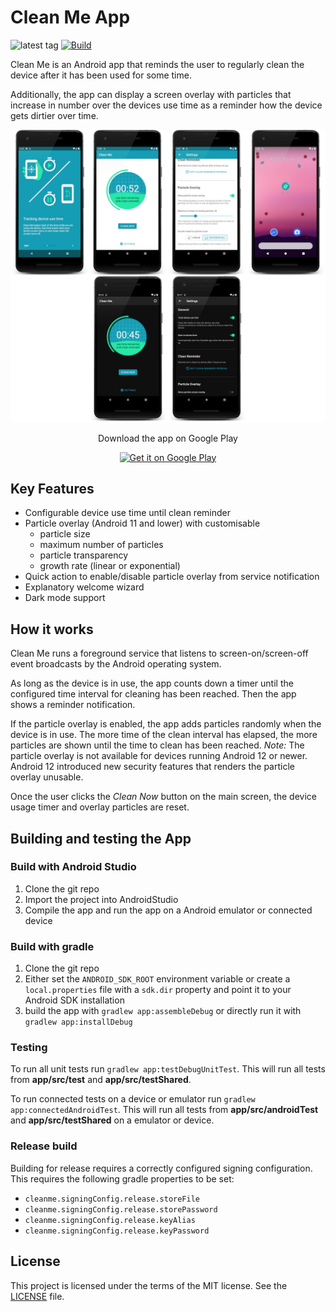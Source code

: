 # Clean Me App
![latest tag](https://img.shields.io/github/v/tag/bretscherhochstrasser/cleanme?label=latest%20tag) [![Build](https://github.com/BretscherHochstrasser/CleanMe/actions/workflows/build.yaml/badge.svg)](https://github.com/BretscherHochstrasser/CleanMe/actions/workflows/build.yaml)

Clean Me is an Android app that reminds the user to regularly clean the device after it has been used for some time.

Additionally, the app can display a screen overlay with particles that increase in number over the devices use time as a reminder how the device gets dirtier over time.

![app screenshots](images/device_screenshots.png)

<p align='center'>
  Download the app on Google Play
</p>

<p align='center'>
 <a href='https://play.google.com/store/apps/details?id=ch.bretscherhochstrasser.cleanme'>
  <img alt='Get it on Google Play' src='https://play.google.com/intl/en_us/badges/static/images/badges/en_badge_web_generic.png' height='100'/>
 </a>
</p>

## Key Features
* Configurable device use time until clean reminder
* Particle overlay (Android 11 and lower) with customisable
  * particle size
  * maximum number of particles
  * particle transparency
  * growth rate (linear or exponential)
* Quick action to enable/disable particle overlay from service notification
* Explanatory welcome wizard
* Dark mode support

## How it works
Clean Me runs a foreground service that listens to screen-on/screen-off event broadcasts by the Android operating system.

As long as the device is in use, the app counts down a timer until the configured time interval for cleaning has been reached. Then the app shows a reminder notification.

If the particle overlay is enabled, the app adds particles randomly when the device is in use. The more time of the clean interval has elapsed, the more particles are shown until the time to clean has been reached.
_Note:_ The particle overlay is not available for devices running Android 12 or newer. Android 12 introduced new security features that renders the particle overlay unusable.

Once the user clicks the *Clean Now* button on the main screen, the device usage timer and overlay particles are reset.

## Building and testing the App

### Build with Android Studio
1. Clone the git repo
2. Import the project into AndroidStudio
3. Compile the app and run the app on a Android emulator or connected device

### Build with gradle
1. Clone the git repo
2. Either set the `ANDROID_SDK_ROOT` environment variable or create a `local.properties` file with a `sdk.dir` property and point it to your Android SDK installation
3. build the app with `gradlew app:assembleDebug` or directly run it with `gradlew app:installDebug`

### Testing

To run all unit tests run `gradlew app:testDebugUnitTest`. This will run all tests from **app/src/test** and **app/src/testShared**.

To run connected tests on a device or emulator run `gradlew app:connectedAndroidTest`. This will run all tests from **app/src/androidTest** and **app/src/testShared** on a emulator or device.

### Release build
Building for release requires a correctly configured signing configuration. This requires the following gradle properties to be set:

* `cleanme.signingConfig.release.storeFile`
* `cleanme.signingConfig.release.storePassword`
* `cleanme.signingConfig.release.keyAlias`
* `cleanme.signingConfig.release.keyPassword`

## License
This project is licensed under the terms of the MIT license. See the [LICENSE](LICENSE) file.
